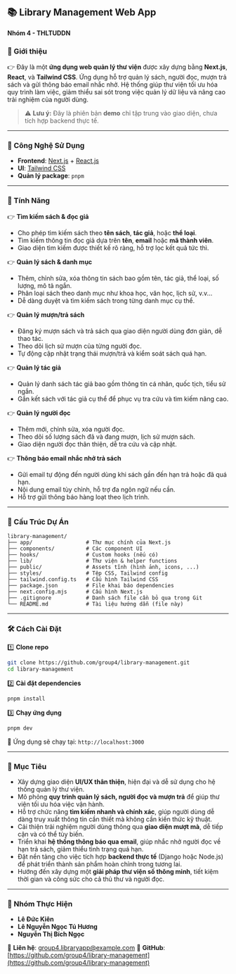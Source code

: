 ## 📚 Library Management Web App

**Nhóm 4 - THLTUDDN**

### 🌟 Giới thiệu

👉 Đây là một **ứng dụng web quản lý thư viện** được xây dựng bằng **Next.js**, **React**, và **Tailwind CSS**. Ứng dụng hỗ trợ quản lý sách, người đọc, mượn trả sách và gửi thông báo email nhắc nhở. Hệ thống giúp thư viện tối ưu hóa quy trình làm việc, giảm thiểu sai sót trong việc quản lý dữ liệu và nâng cao trải nghiệm của người dùng.

> ⚠️ **Lưu ý:** Đây là phiên bản **demo** chỉ tập trung vào giao diện, chưa tích hợp backend thực tế.

---

### 🚀 Công Nghệ Sử Dụng

- **Frontend**: [Next.js](https://nextjs.org/) + [React.js](https://react.dev/)
- **UI**: [Tailwind CSS](https://tailwindcss.com/)
- **Quản lý package**: `pnpm`

---

### 🔑 Tính Năng

👉 **Tìm kiếm sách & đọc giả**
   - Cho phép tìm kiếm sách theo **tên sách**, **tác giả**, hoặc **thể loại**.
   - Tìm kiếm thông tin đọc giả dựa trên **tên**, **email** hoặc **mã thành viên**.
   - Giao diện tìm kiếm được thiết kế rõ ràng, hỗ trợ lọc kết quả tức thì.

👉 **Quản lý sách & danh mục**
   - Thêm, chỉnh sửa, xóa thông tin sách bao gồm tên, tác giả, thể loại, số lượng, mô tả ngắn.
   - Phân loại sách theo danh mục như khoa học, văn học, lịch sử, v.v...
   - Dễ dàng duyệt và tìm kiếm sách trong từng danh mục cụ thể.

👉 **Quản lý mượn/trả sách**
   - Đăng ký mượn sách và trả sách qua giao diện người dùng đơn giản, dễ thao tác.
   - Theo dõi lịch sử mượn của từng người đọc.
   - Tự động cập nhật trạng thái mượn/trả và kiểm soát sách quá hạn.

👉 **Quản lý tác giả**
   - Quản lý danh sách tác giả bao gồm thông tin cá nhân, quốc tịch, tiểu sử ngắn.
   - Gắn kết sách với tác giả cụ thể để phục vụ tra cứu và tìm kiếm nâng cao.

👉 **Quản lý người đọc**
   - Thêm mới, chỉnh sửa, xóa người đọc.
   - Theo dõi số lượng sách đã và đang mượn, lịch sử mượn sách.
   - Giao diện người đọc thân thiện, dễ tra cứu và cập nhật.

👉 **Thông báo email nhắc nhở trả sách**
   - Gửi email tự động đến người dùng khi sách gần đến hạn trả hoặc đã quá hạn.
   - Nội dung email tùy chỉnh, hỗ trợ đa ngôn ngữ nếu cần.
   - Hỗ trợ gửi thông báo hàng loạt theo lịch trình.

---

### 📂 Cấu Trúc Dự Án

```
library-management/
├── app/                 # Thư mục chính của Next.js
├── components/          # Các component UI
├── hooks/               # Custom hooks (nếu có)
├── lib/                 # Thư viện & helper functions
├── public/              # Assets tĩnh (hình ảnh, icons, ...)
├── styles/              # Tệp CSS, Tailwind config
├── tailwind.config.ts   # Cấu hình Tailwind CSS
├── package.json         # File khai báo dependencies
├── next.config.mjs      # Cấu hình Next.js
├── .gitignore           # Danh sách file cần bỏ qua trong Git
└── README.md            # Tài liệu hướng dẫn (file này)
```

---

### 🛠 Cách Cài Đặt

1️⃣ **Clone repo**

```bash
git clone https://github.com/group4/library-management.git
cd library-management
```

2️⃣ **Cài đặt dependencies**

```bash
pnpm install
```

3️⃣ **Chạy ứng dụng**

```bash
pnpm dev
```

🔗 Ứng dụng sẽ chạy tại: `http://localhost:3000`

---

### 🎯 Mục Tiêu

- Xây dựng giao diện **UI/UX thân thiện**, hiện đại và dễ sử dụng cho hệ thống quản lý thư viện.
- Mô phỏng **quy trình quản lý sách, người đọc và mượn trả** để giúp thư viện tối ưu hóa việc vận hành.
- Hỗ trợ chức năng **tìm kiếm nhanh và chính xác**, giúp người dùng dễ dàng truy xuất thông tin cần thiết mà không cần kiến thức kỹ thuật.
- Cải thiện trải nghiệm người dùng thông qua **giao diện mượt mà**, dễ tiếp cận và có thể tùy biến.
- Triển khai **hệ thống thông báo qua email**, giúp nhắc nhở người đọc về hạn trả sách, giảm thiểu tình trạng quá hạn.
- Đặt nền tảng cho việc tích hợp **backend thực tế** (Django hoặc Node.js) để phát triển thành sản phẩm hoàn chỉnh trong tương lai.
- Hướng đến xây dựng một **giải pháp thư viện số thông minh**, tiết kiệm thời gian và công sức cho cả thủ thư và người đọc.

---

### 👥 Nhóm Thực Hiện

- **Lê Đức Kiên**
- **Lê Nguyễn Ngọc Tú Hương**
- **Nguyễn Thị Bích Ngọc**

📧 **Liên hệ**: [group4.libraryapp@example.com](mailto:group4.libraryapp@example.com)
🔗 **GitHub**: [https://github.com/group4/library-management](https://github.com/group4/library-management)
